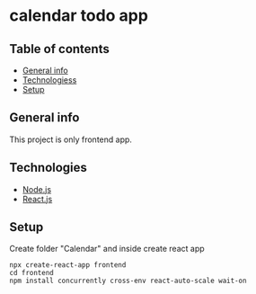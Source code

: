 # calendar todo app

## Table of contents
* [General info](#general-info)
* [Technologiess](#technologies)
* [Setup](#setup)

## General info
This project is only frontend app.

## Technologies
* [Node.js](https://nodejs.org/en/)
* [React.js](https://create-react-app.dev/)

## Setup
Create folder "Calendar" and inside create react app
```
npx create-react-app frontend
cd frontend
npm install concurrently cross-env react-auto-scale wait-on
```
